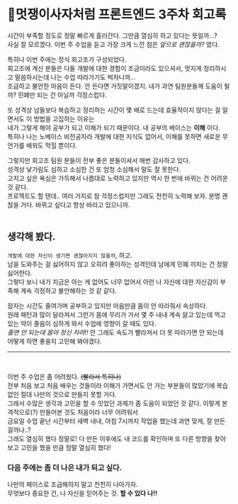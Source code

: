 # 🦁멋쟁이사자처럼 프론트엔드 3주차 회고록

시간이 부족할 정도로 정말 빠르게 흘러간다. 그만큼 열심히 하고 있다는 뜻일까...?  
사실 잘 모르겠다. 이번 주 수업을 듣고 가장 크게 느낀 점은 *앞으로 괜찮을까?* 였다.

특히나 이번 주에는 정식 회고조가 구성되었다.  
회고조에 계신 분들은 다들 개발에 대한 경험이 조금이라도 있으셔서, 멋지게 정리하시고 말씀하시는데 나는 수업 따라가기도 벅차니까...  
조급하고 불안한 마음이 든다. 안 든다면 거짓말이겠지. 내가 과연 팀원분들께 도움이 될까? 민폐만 되는 건 아닐까 걱정스럽다.   

또 성격상 남들보다 복습하고 정리하는 시간이 몇 배로 드는데 효율적이지 않다는 걸 알면서도 이 방법을 고집하는 이유는  
내가 그렇게 해야 공부가 되고 이해가 되기 때문이다. 내 공부의 베이스는 **이해** 이다.  
특히나 나는 노베이스 비전공자라 개발에 대한 지식도 없어서, 이해를 못하면 새로운 무언가를 배워도 막힐 뿐이다. 

그렇지만 회고조 팀원 분들이 전부 좋은 분들이셔서 매번 감사하고 있다.  
성격상 낯가림도 심하고 소심한 건 또 엄청 소심해서 말도 잘 못한다.  
고치고 싶은 욕심은 가득해서 나름대로 노력하고 있지만 역시 한 번에 바뀌는 건 어려운 것 같다.  
프로젝트도 할 텐데.. 여러 가지로 참 걱정스럽지만 그래도 천천히 노력해 보자. 
분명 괜찮을 거다. 바뀌고 싶다고 항상 바라고 있으니까.  
<br>

## 생각해 봤다. 
`개발에 대한 자신이 생기면 괜찮아지지 않을까`, 하고.  
남을 도와주는 걸 싫어하지 않고 오히려 좋아하는 성격인데 남에게 민폐 끼치는 건 정말 싫어한다.   
그렇다 보니 내가 지금은 아는 게 없어도 너무 없어서 이런 나 자신에 대한 자신감이 부족해 계속 걱정하고 불안해하는 것 같 같다.

잠자는 시간도 줄여가며 공부하고 있지만 마음만큼 몸이 안 따라줘서 속상하다.  
원래 패턴과 많이 달라져서 그런가 몸에 무리가 가서 몇 주 내내 계속 앓고 있는데 먹고 있는 약이 졸음이 심하게 와서 수업에 영향이 갈 때도 있다.  
*졸면 안 되는데 몸아 정신 차려!!* 안 그래도 속도가 빨라져서 더 못 따라가면 안 되는데 어떻게 하면 좋을지 고민해 봐야겠다.

***
<br>

이번 주 수업은 좀 어려웠다. ~~(빨라서 특히나)~~  
전부 처음 보고 처음 배우는 것들이라 이해가 가면서도 안 가는 부분들이 많았기에 복습 없인 절대 나만의 것으로 만들지 못할 거다.  
그래서 수많은 생각과 고민을 할 수 잇었던 과제가 좀 도움이 되었던 것 같다. 이렇게 본격적으로(?) 만들어본 것도 처음이라 너무 어려워서  
금요일 수업 끝난 시간부터 새벽 내내, 아침 7시까지 작업을 했는데 과연 맞게, 잘 만든 걸까나..?  
그래도 열심히 했다 정말로! 다 만든 이후에도 내 코드를 확인하며 또 다른 방향을 찾아보고 고민을 했을 만큼 정말 열심히 했다! 

### 다음 주에는 좀 더 나은 내가 되고 싶다.  
나만의 페이스로 조급해하지 말고 천천히 나아가자.  
무엇보다 중요한 건, 나 자신을 믿어주는 것. **할 수 있다 나!!** 
